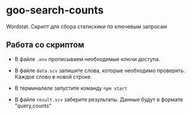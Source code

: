 # goo-search-counts

Wordstat. Скрипт для сбора статискики по ключевым запросам

## Работа со скриптом

- В файле `.env` прописываем необходимые ключи доступа.

- В файле `data.scv` запишите слова, которые необходимо проверить. Каждое слово в новой строке.

- В терминалеле запустите команду `npm start`

- В файле `result.scv` заберите результаты. Данные будут в формате "query,counts"
